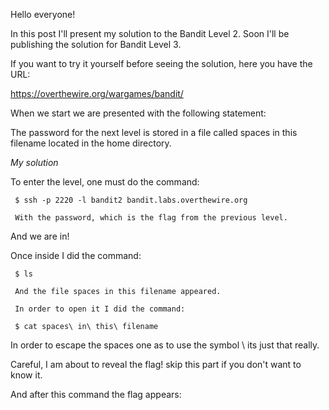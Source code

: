 Hello everyone!


In this post I'll present my solution to the Bandit Level 2. Soon I'll be publishing the solution for Bandit Level 3.



If you want to try it yourself before seeing the solution, here you have the URL:


https://overthewire.org/wargames/bandit/



When we start we are presented with the following statement: 



The password for the next level is stored in a file called spaces in this filename located in the home directory.


*My solution*


To enter the level, one must do the command: 
     

     $ ssh -p 2220 -l bandit2 bandit.labs.overthewire.org

     With the password, which is the flag from the previous level.
    
And we are in!     



Once inside I did the command:
    
     $ ls
    
     And the file spaces in this filename appeared.
    
     In order to open it I did the command:
    
     $ cat spaces\ in\ this\ filename     



In order to escape the spaces one as to use the symbol \ its just that really.


Careful, I am about to reveal the flag! skip this part if you don't want to know it.



And after this command the flag appears:
